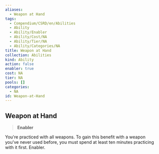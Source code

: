 ```yaml
---
aliases:
  - Weapon at Hand
tags:
  - Compendium/CSRD/en/Abilities
  - Ability
  - Ability/Enabler
  - Ability/Cost/NA
  - Ability/Tier/NA
  - Ability/Categories/NA
title: Weapon at Hand
collection: Abilities
kind: Ability
action: false
enabler: true
cost: NA
tier: NA
pools: []
categories:
  - NA
id: Weapon-at-Hand
---
```

## Weapon at Hand    
>**Enabler**  
    
You're practiced with all weapons. To gain this benefit with a weapon you've never used before, you must spend at least ten minutes practicing with it first. Enabler.

